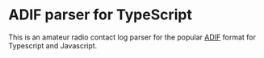 # ADIF parser for TypeScript

This is an amateur radio contact log parser for the popular [ADIF](https://adif.org) format for
Typescript and Javascript.
